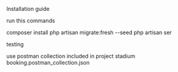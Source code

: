 Installation guide

run this commands

composer install
php artisan migrate:fresh --seed
php artisan ser 

testing

use postman collection included in project stadium booking.postman_collection.json



